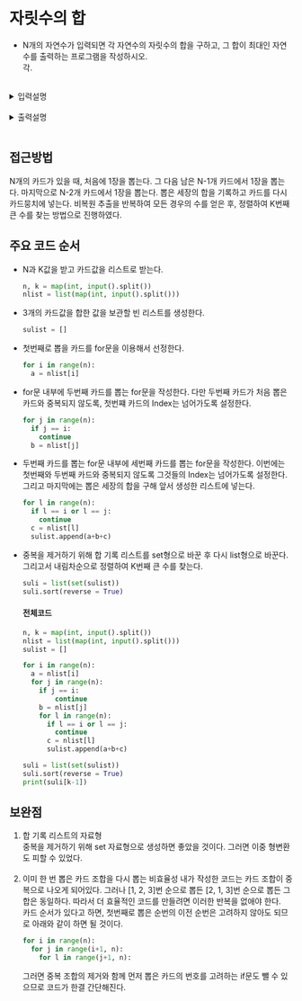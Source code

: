 # 자릿수의 합
- N개의 자연수가 입력되면 각 자연수의 자릿수의 합을 구하고, 그 합이 최대인 자연수를 출력하는 프로그램을 작성하시오.<br> 각.

<br>
<details>
  <summary>입력설명</summary>
  <div markdown = 1>
    첫 줄에 자연수 N<span style="color: #808080">(1<=T<=100)</span>과 K<span style="color: #808080">(1<=K<=50)</span>가 입력되고, 그 다음 줄에 N개의 카드값이 입력된다.
  </div>
</details>
<br>
<details>
  <summary>출력설명</summary>
  <div markdown = 1>
    첫 줄에 K번째 수를 출력한다.<br> K번째 수는 반드시 존재한다.
  </div>
</details>
<br>

## 접근방법
N개의 카드가 있을 때, 처음에 1장을 뽑는다. 그 다음 남은 N-1개 카드에서 1장을 뽑는다. 마지막으로 N-2개 카드에서 1장을 뽑는다. 뽑은 세장의 합을 기록하고 카드를 다시 카드뭉치에 넣는다. 비복원 추출을 반복하여 모든 경우의 수를 얻은 후, 정렬하여 K번째 큰 수를 찾는 방법으로 진행하였다.

## 주요 코드 순서
- N과 K값을 받고 카드값을 리스트로 받는다.

  ```python
  n, k = map(int, input().split())
  nlist = list(map(int, input().split()))
  ```

- 3개의 카드값을 합한 값을 보관할 빈 리스트를 생성한다.
  ```python
  sulist = []
  ```

- 첫번째로 뽑을 카드를 for문을 이용해서 선정한다.  
  ```python
  for i in range(n):
    a = nlist[i]
  ```

- for문 내부에 두번째 카드를 뽑는 for문을 작성한다. 다만 두번째 카드가 처음 뽑은 카드와 중복되지 않도록, 첫번쨰 카드의 Index는 넘어가도록 설정한다.
  ```python
  for j in range(n):
    if j == i:
      continue
    b = nlist[j]
  ```

- 두번째 카드를 뽑는 for문 내부에 세번째 카드를 뽑는 for문을 작성한다. 이번에는 첫번째와 두번째 카드와 중복되지 않도록 그것들의 Index는 넘어가도록 설정한다.<br> 그리고 마지막에는 뽑은 세장의 합을 구해 앞서 생성한 리스트에 넣는다.
  ```python
  for l in range(n):
    if l == i or l == j:
      continue
    c = nlist[l]
    sulist.append(a+b+c)
  ```

- 중복을 제거하기 위해 합 기록 리스트를 set형으로 바꾼 후 다시 list형으로 바꾼다.<br> 그리고서 내림차순으로 정렬하여 K번째 큰 수를 찾는다.
  ```python
  suli = list(set(sulist))
  suli.sort(reverse = True)
  ```

  #### 전체코드
  ```python
  n, k = map(int, input().split())
  nlist = list(map(int, input().split()))
  sulist = []

  for i in range(n):
    a = nlist[i]
    for j in range(n):
      if j == i:
          continue
      b = nlist[j]
      for l in range(n):
        if l == i or l == j:
          continue
        c = nlist[l]
        sulist.append(a+b+c)

  suli = list(set(sulist))
  suli.sort(reverse = True)
  print(suli[k-1])
  ```

## 보완점
1. 합 기록 리스트의 자료형<br>
 중복을 제거하기 위해 set 자료형으로 생성하면 좋았을 것이다. 그러면 이중 형변환도 피할 수 있었다.
 <br></br>
1. 이미 한 번 뽑은 카드 조합을 다시 뽑는 비효율성
 내가 작성한 코드는 카드 조합이 중복으로 나오게 되어있다. 그러나 [1, 2, 3]번 순으로 뽑든 [2, 1, 3]번 순으로 뽑든 그 합은 동일하다. 따라서 더 효율적인 코드를 만들려면 이러한 반복을 없애야 한다.<br>
 카드 순서가 있다고 하면, 첫번째로 뽑은 순번의 이전 순번은 고려하지 않아도 되므로 아래와 같이 하면 될 것이다.
    ```python
    for i in range(n):
      for j in range(i+1, n):
        for l in range(j+1, n):
    ```
    그러면 중복 조합의 제거와 함께 먼저 뽑은 카드의 번호를 고려하는 if문도 뺄 수 있으므로 코드가 한결 간단해진다.